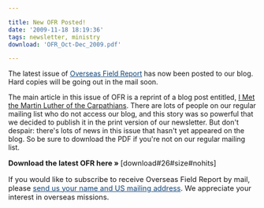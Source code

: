 ```yaml
---

title: New OFR Posted!
date: '2009-11-18 18:19:36'
tags: newsletter, ministry
download: 'OFR_Oct-Dec_2009.pdf'

---
```


The latest issue of <a style="color: #114477; text-decoration: underline;" href="http://www.ofreport.com/download-ofr/">Overseas Field Report</a> has now been posted to our blog. Hard copies will be going out in the mail soon.

The main article in this issue of OFR is a reprint of a blog post entitled, <a href="http://www.ofreport.com/2009/06/fatherstepan">I Met the Martin Luther of the Carpathians</a>. There are lots of people on our regular mailing list who do not access our blog, and this story was so powerful that we decided to publish it in the print version of our newsletter. But don't despair: there's lots of news in this issue that hasn't yet appeared on the blog. So be sure to download the PDF if you're not on our regular mailing list.
<p style="font-size: 1.05em;"><strong>Download the latest OFR here » </strong>[download#26#size#nohits]</p>
<p style="font-size: 1.05em;">If you would like to subscribe to receive Overseas Field Report by mail, please <a style="color: #114477; text-decoration: underline;" href="http://www.ofreport.com/contact/">send us your name and US mailing address</a>. We appreciate your interest in overseas missions.</p>
